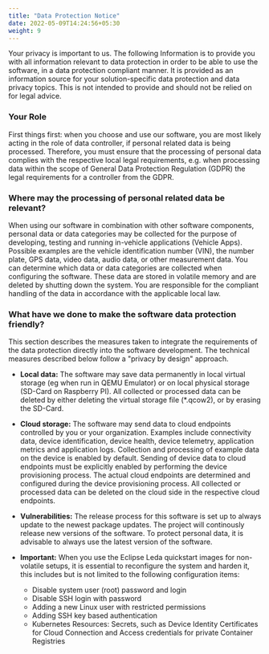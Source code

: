 ```yaml
---
title: "Data Protection Notice"
date: 2022-05-09T14:24:56+05:30
weight: 9
---
```


Your privacy is important to us. The following Information is to provide you with all information relevant to data protection in order to be able to use the software, in a data protection compliant manner. It is provided as an information source for your solution-specific data protection and data privacy topics. This is not intended to provide and should not be relied on for legal advice.

### Your Role

First things first: when you choose and use our software, you are most likely acting in the role of data controller, if personal related data is being processed. Therefore, you must ensure that the processing of personal data complies with the respective local legal requirements, e.g. when processing data within the scope of General Data Protection Regulation (GDPR) the legal requirements for a controller from the GDPR.

### Where may the processing of personal related data be relevant?

When using our software in combination with other software components, personal data or data categories may be collected for the purpose of developing, testing and running in-vehicle applications (Vehicle Apps). Possible examples are the vehicle identification number (VIN), the number plate, GPS data, video data, audio data, or other measurement data. You can determine which data or data categories are collected when configuring the software. These data are stored in volatile memory and are deleted by shutting down the system. You are responsible for the compliant handling of the data in accordance with the applicable local law.

### What have we done to make the software data protection friendly?

This section describes the measures taken to integrate the requirements of the data protection directly into the software development. The technical measures described below follow a "privacy by design" approach.

- **Local data:** The software may save data permanently in local virtual storage (eg when run in QEMU Emulator) or on local physical storage (SD-Card on Raspberry PI). All collected or processed data can be deleted by either deleting the virtual storage file (*.qcow2), or by erasing the SD-Card.

- **Cloud storage:** The software may send data to cloud endpoints controlled by you or your organization. Examples include connectivity data, device identification, device health, device telemetry, application metrics and application logs. Collection and processing of example data on the device is enabled by default. Sending of device data to cloud endpoints must be explicitly enabled by performing the device provisioning process. The actual cloud endpoints are determined and configured during the device provisioning process. All collected or processed data can be deleted on the cloud side in the respective cloud endpoints.

- **Vulnerabilities:** The release process for this software is set up to always update to the newest package updates. The project will continously release new versions of the software. To protect personal data, it is advisable to always use the latest version of the software.

- **Important:** When you use the Eclipse Leda quickstart images for non-volatile setups, it is essential to reconfigure the system and harden it, this includes but is not limited to the following configuration items:

    - Disable system user (root) password and login
    - Disable SSH login with password
    - Adding a new Linux user with restricted permissions
    - Adding SSH key based authentication
    - Kubernetes Resources: Secrets, such as Device Identity Certificates for Cloud Connection and Access credentials for private Container Registries
